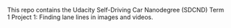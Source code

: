 
This repo contains the Udacity Self-Driving Car Nanodegree (SDCND) Term 1 Project 1: Finding lane lines in images and videos. 

